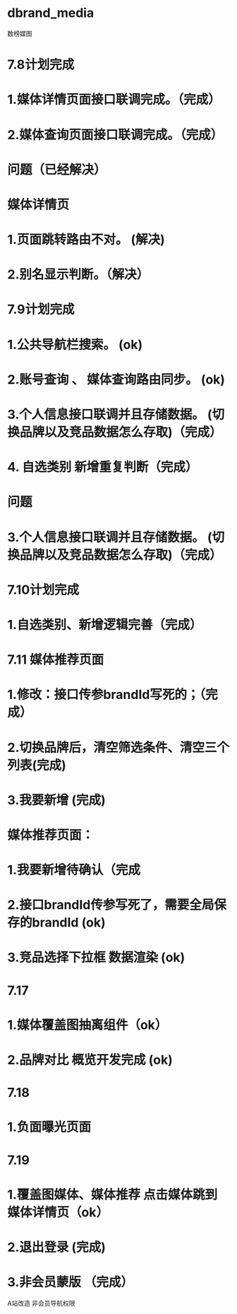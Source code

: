 # dbrand_media
数榜媒图



# 7.8计划完成
  # 1.媒体详情页面接口联调完成。（完成）
  # 2.媒体查询页面接口联调完成。（完成）
# 问题（已经解决）
  # 媒体详情页
  # 1.页面跳转路由不对。 (解决)
  # 2.别名显示判断。（解决）

# 7.9计划完成
 # 1.公共导航栏搜索。 (ok)
 # 2.账号查询 、 媒体查询路由同步。 (ok)
 # 3.个人信息接口联调并且存储数据。 (切换品牌以及竞品数据怎么存取)（完成）
 # 4. 自选类别 新增重复判断（完成）
 # 问题
  # 3.个人信息接口联调并且存储数据。 (切换品牌以及竞品数据怎么存取)（完成）

# 7.10计划完成
  # 1.自选类别、新增逻辑完善（完成）

# 7.11 媒体推荐页面
  # 1.修改：接口传参brandId写死的；（完成）
  # 2.切换品牌后，清空筛选条件、清空三个列表(完成)
  # 3.我要新增 (完成)
  


# 媒体推荐页面：
  # 1.我要新增待确认（完成
  # 2.接口brandId传参写死了，需要全局保存的brandId (ok)
  # 3.竞品选择下拉框 数据渲染 (ok)


# 7.17 
 # 1.媒体覆盖图抽离组件（ok）
 # 2.品牌对比 概览开发完成 (ok)


# 7.18 
  # 1.负面曝光页面
# 7.19
  # 1.覆盖图媒体、媒体推荐 点击媒体跳到媒体详情页（ok）
  # 2.退出登录 (完成)
  # 3.非会员蒙版 （完成）

A站改造
非会员导航权限
